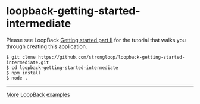 # loopback-getting-started-intermediate

Please see LoopBack [Getting started part II](http://loopback.io/doc/en/lb3/Getting-started-part-II.html) for the tutorial that walks you through creating this application.

```
$ git clone https://github.com/strongloop/loopback-getting-started-intermediate.git
$ cd loopback-getting-started-intermediate
$ npm install
$ node .
```

---

[More LoopBack examples](https://loopback.io/doc/en/lb3/Tutorials-and-examples.html)
